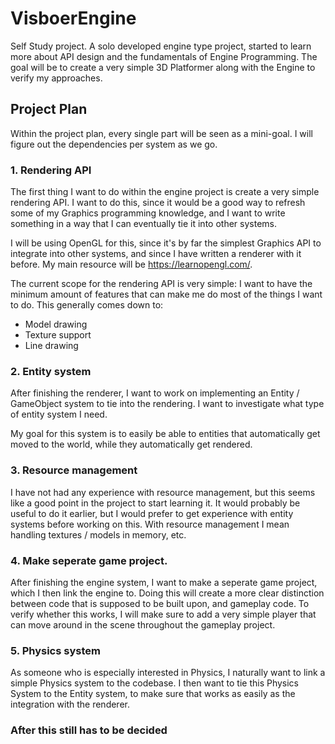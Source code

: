# VisboerEngine
Self Study project. A solo developed engine type project, started to learn more about API design and the fundamentals of Engine Programming. The goal will be to create a very simple 3D Platformer along with the Engine to verify my approaches. 

## Project Plan 
Within the project plan, every single part will be seen as a mini-goal. I will figure out the dependencies per system as we go. 

### 1. Rendering API
The first thing I want to do within the engine project is create a very simple rendering API. I want to do this, since it would be a good way to refresh some of my Graphics programming knowledge, and I want to write something in a way that I can eventually tie it into other systems. 

I will be using OpenGL for this, since it's by far the simplest Graphics API to integrate into other systems, and since I have written a renderer with it before. My main resource will be https://learnopengl.com/. 

The current scope for the rendering API is very simple: I want to have the minimum amount of features that can make me do most of the things I want to do. This generally comes down to: 
- Model drawing
- Texture support
- Line drawing

### 2. Entity system
After finishing the renderer, I want to work on implementing an Entity / GameObject system to tie into the rendering. I want to investigate what type of entity system I need. 

My goal for this system is to easily be able to entities that automatically get moved to the world, while they automatically get rendered. 

### 3. Resource management
I have not had any experience with resource management, but this seems like a good point in the project to start learning it. It would probably be useful to do it earlier, but I would prefer to get experience with entity systems before working on this. With resource management I mean handling textures / models in memory, etc. 

### 4. Make seperate game project. 
After finishing the engine system, I want to make a seperate game project, which I then link the engine to. Doing this will create a more clear distinction between code that is supposed to be built upon, and gameplay code. To verify whether this works, I will make sure to add a very simple player that can move around in the scene throughout the gameplay project. 

### 5. Physics system
As someone who is especially interested in Physics, I naturally want to link a simple Physics system to the codebase. I then want to tie this Physics System to the Entity system, to make sure that works as easily as the integration with the renderer. 

### After this still has to be decided 
